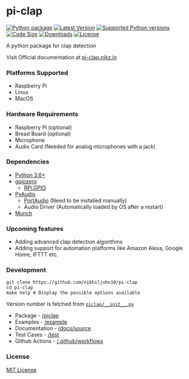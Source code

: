 pi-clap
=======

[![Python package](https://github.com/nikhiljohn10/pi-clap/workflows/Python%20package/badge.svg?branch=master)](https://pypi.python.org/pypi/pi-clap/)
[![Latest Version](https://img.shields.io/pypi/v/pi-clap)](https://pypi.python.org/pypi/pi-clap/)
[![Supported Python versions](https://img.shields.io/pypi/pyversions/pi-clap)](https://pypi.python.org/pypi/pi-clap/)
[![Code Size](https://img.shields.io/github/languages/code-size/nikhiljohn10/pi-clap)](https://pypi.python.org/pypi/pi-clap/)
[![Downloads](https://img.shields.io/pypi/dm/pi-clap)](https://pypi.python.org/pypi/pi-clap/)
[![License](https://img.shields.io/pypi/l/pi-clap)](https://github.com/nikhiljohn10/pi-clap/blob/master/LICENSE)

A python package for clap detection

Visit Official documentation at [pi-clap.nikz.in](https://pi-clap.nikz.in/getting-started.html)

### Platforms Supported

* Raspberry Pi
* Linux
* MacOS

### Hardware Requirements

* Raspberry Pi (optional)
* Bread Board (optional)
* Microphone
* Audio Card (Needed for analog microphones with a jack)

### Dependencies

* [Python 3.6+](https://docs.python.org/3/)
* [gpiozero](https://gpiozero.readthedocs.io)
	* [RPi.GPIO](https://pypi.org/project/RPi.GPIO)
* [PyAudio](https://pypi.org/project/PyAudio)
	* [PortAudio](http://www.portaudio.com/) (Need to be installed manually)
	* Audio Driver (Automatically loaded by OS after a restart)
* [Munch](https://pypi.org/project/munch/)

### Upcoming features

* Adding advanced clap detection algorithms
* Adding support for automation platforms like Amazon Alexa, Google Home, IFTTT etc.

### Development

```
git clone https://github.com/nikhiljohn10/pi-clap
cd pi-clap
make help # Display the possible options available
```

Version number is fetched from [`piclap/__init__.py`](https://github.com/nikhiljohn10/pi-clap/blob/master/piclap/__init__.py)

- Package - [/piclap](https://github.com/nikhiljohn10/pi-clap/tree/master/piclap)
- Examples - [/example](https://github.com/nikhiljohn10/pi-clap/tree/master/example)
- Documentation - [/docs/source](https://github.com/nikhiljohn10/pi-clap/tree/master/docs/source)
- Test Cases - [/test](https://github.com/nikhiljohn10/pi-clap/tree/master/tests)
- Github Actions - [/.github/workflows](https://github.com/nikhiljohn10/pi-clap/tree/master/.github/workflows)

### License

[MIT License](https://github.com/nikhiljohn10/pi-clap/blob/master/LICENSE)
